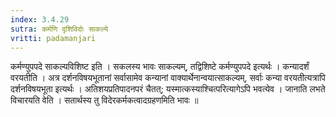 ```yaml
---
index: 3.4.29
sutra: कर्मणि दृशिविदोः साकल्ये
vritti: padamanjari
---
```


 कर्मण्युपपदे साकल्यविशिष्ट इति । सकलस्य भावः साकल्यम्, तद्विशिष्टे कर्मण्युपपदे इत्यर्थः । कन्यादर्शं वरयतीति । अत्र दर्शनविषयभूतानां सर्वासामेव कन्यानां वाक्यार्थेनान्वयात्साकल्यम्, सर्वाः कन्या वरयतीत्यत्रापि दर्शनविषयभूता इत्यर्थः । अतिशयप्रतिपादनपरं चैतत्; यस्मात्कस्याश्चित्परित्यागेऽपि भवत्येव । जानाति लभते विचारयति वेति । सतार्थस्य तु विदेरकर्मकत्वादग्रहणमिति भावः ॥
